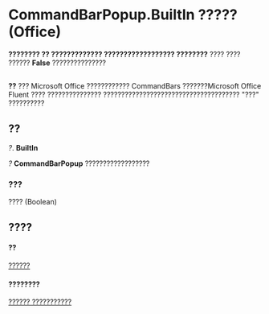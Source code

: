 
# CommandBarPopup.BuiltIn ????? (Office)

 **???????? ?? ????????????? ?????????????????? ????????** ???? ???? ?????? **False** ???????????????


## 


 **??**  ??? Microsoft Office ???????????? CommandBars ???????Microsoft Office Fluent ???? ??????????????? ?????????????????????????????????????? "???" ??????????


## ??

 _?_. **BuiltIn**

 _?_ **CommandBarPopup** ??????????????????


### ???

???? (Boolean)


## ????


#### ??


[??????](a8ae06a3-1d7b-a531-91df-756fafee5314.md)
#### ????????


[?????? ???????????](http://msdn.microsoft.com/library/8ec16deb-bb74-2871-d837-f706c7a58f2b%28Office.15%29.aspx)